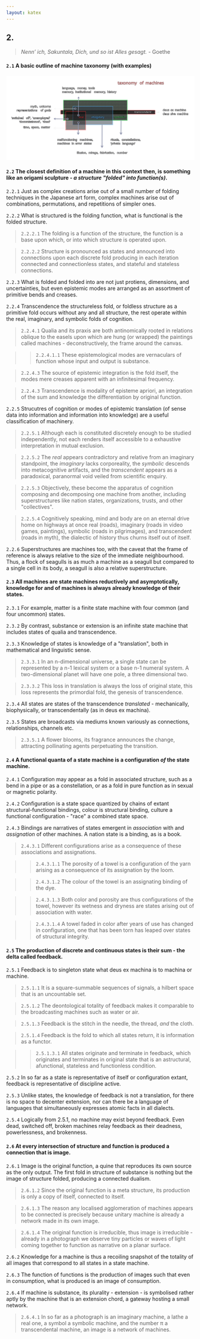 ```yaml
---
layout: katex
---
```


## 2.

> _Nenn’ ich, Sakuntala, Dich, und so ist Alles gesagt._ - Goethe

#### `2.1` A basic outline of machine taxonomy (with examples)
![tom](../../../../attachments/taxonomy_of_machines.svg) 


#### `2.2` The closest definition of a machine in this context then, is something like an origami sculpture - _a structure "folded" into function(s)_.

`2.2.1` Just as complex creations arise out of a small number of folding techniques in the Japanese art form, complex machines arise out of combinations, permutations, and repetitions of simpler ones.

`2.2.2` What is structured is the folding function, what is functional is the folded structure.

> `2.2.2.1` The folding is a function of the structure, the function is a base upon which, or into which structure is operated upon.

> `2.2.2.2` Structure is pronounced as states and announced into connections upon each discrete fold producing in each iteration connected and connectionless states, and stateful and stateless connections. 

`2.2.3` What is folded and folded into are not just protiens, dimensions, and uncertainties, but even epistemic modes are arranged as an assortment of primitive bends and creases.

`2.2.4` Transcendence the structureless fold, or foldless structure as a primitive fold occurs without any and all structure, the rest operate within the real, imaginary, and symbolic folds of cognition.

> `2.2.4.1` Qualia and its praxis are both antinomically rooted in relations oblique to the easels upon which are hung (or wrapped) the paintings called machines - deconstructively, the frame around the canvas. 

>> `2.2.4.1.1` These epistemological modes are vernaculars of function whose input and output is substance. 

> `2.2.4.3` The source of epistemic integration is the fold itself, the modes mere creases apparent with an infinitesimal frequency. 

> `2.2.4.3` Transcendence is modality of episteme apriori, an integration of the sum and knowledge the differentiation by original function.

`2.2.5` Strucutres of cognition or modes of epistemic translation (of sense data into information and information into knowledge) are a useful classification of machinery.

> `2.2.5.1` Although each is constituted discretely enough to be studied independently, not each renders itself accessible to a exhaustive interpretation in mutual exclusion. 

> `2.2.5.2` The _real_ appears contradictory and relative from an imaginary standpoint, the _imaginary_ lacks corporeality, the _symbolic_ descends into metacognitive artifacts, and the _transcendent_ appears as a paradoxical, paranormal void veiled from scientific enquiry.

> `2.2.5.3` Objectively, these become the apparatus of cognition composing and decomposing one machine from another, including superstructures like nation states, organizations, trusts, and other "collectives".

> `2.2.5.4` Cognitively speaking, mind and body are on an eternal drive home on highways at once real (roads), imaginary (roads in video games, paintings), symbolic (roads in pilgrimages), and transcendent (roads in myth), the dialectic of history thus churns itself out of itself.

`2.2.6` Superstructures are machines too, with the caveat that the frame of reference is always relative to the size of the immediate neighbourhood. Thus, a flock of seagulls is as much a machine as a seagull but compared to a single cell in its body, a seagull is also a relative superstructure.


#### `2.3` All machines are state machines reductively and asymptotically, knowledge for and of machines is always already knowledge of their states.

`2.3.1` For example, matter is a finite state machine with four common (and four uncommon) states.

`2.3.2` By contrast, substance or extension is an infinite state machine that includes states of qualia and transcendence.

`2.3.3` Knowledge of states is knowledge of a "translation", both in mathematical and linguistic sense.

> `2.3.3.1` In an n-dimensional universe, a single state can be represented by a n-1 lexical system or a base n-1 numeral system. A two-dimensional planet will have one pole, a three dimensional two.

> `2.3.3.2` This loss in translation is always the loss of original state, this loss represents the primordial fold, the genesis of transcendence.

`2.3.4` All states are states of the transcendence _translated_ - mechanically, biophysically, or transcendentally (as in deus ex machina).

`2.3.5` States are broadcasts via mediums known variously as connections, relationships, channels etc. 

> `2.3.5.1` A flower blooms, its fragrance announces the change, attracting pollinating agents perpetuating the transition.


#### `2.4` A functional quanta of a state machine is a configuration _of_ the state machine.

`2.4.1` Configuration may appear as a fold in associated structure, such as a bend in a pipe or as a constellation, or as a fold in pure function as in sexual or magnetic polarity.

`2.4.2` Configuration is a state space quantized by chains of extant structural-functional bindings, colour is structural binding, culture a functional configuration - "race" a combined state space.

`2.4.3` Bindings are narratives of states emergent in _association_ with and _assignation_ of other machines. A nation state is a binding, as is a book.   

> `2.4.3.1` Different configurations arise as a consequence of these associations and assignations. 

>> `2.4.3.1.1` The porosity of a towel is a configuration of the yarn arising as a consequence of its assignation by the loom.

>> `2.4.3.1.2` The colour of the towel is an assignating binding of the dye.

>> `2.4.3.1.3` Both color and porosity are thus configurations of the towel, however its wetness and dryness are states arising out of association with water.

>> `2.4.3.1.4` A towel faded in color after years of use has changed in configuration, one that has been torn has leaped over states of structural integrity.


#### `2.5` The production of discrete and continuous states is their sum - the delta called feedback. 

`2.5.1` Feedback is to singleton state what deus ex machina is to machina or machine. 

> `2.5.1.1` It is a square-summable sequences of signals, a hilbert space that is an uncountable set. 

> `2.5.1.2` The deontological totality of feedback makes it comparable to the broadcasting machines such as water or air. 

> `2.5.1.3` Feedback is the stitch in the needle, the thread, _and_ the cloth.

> `2.5.1.4` Feedback is the fold to which all states return, it is information as a functor.

>> `2.5.1.3.1` All states originate and terminate in feedback, which originates and terminates in original state that is an astructural, afunctional, stateless and functionless condition.

`2.5.2` In so far as a state is representative of itself or configuration extant, feedback is representative of discipline active.

`2.5.3` Unlike states, the knowledge of feedback is not a translation, for there is no space to decenter extension, nor can there be a language of languages that simultaneously expresses atomic facts in all dialects.

`2.5.4` Logically from 2.5.1, no machine may exist beyond feedback. Even dead, switched off, broken machines relay feedback as their deadness, powerlessness, and brokenness. 


#### `2.6` At every intersection of structure and function is produced a connection that is image.

`2.6.1` Image is the original function, a quine that reproduces its own source as the only output. The first fold in structure of substance is nothing but the image of structure folded, producing a connected dualism.

> `2.6.1.2` Since the original function is a meta structure, its production is only a copy of itself, connected to itself.

> `2.6.1.3` The reason any localised agglomeration of machines appears to be connected is precisely because unitary machine is already a network made in its own image.

> `2.6.1.4` The original function is irreducible, thus image is irreducible - already in a photograph we observe tiny particles or waves of light coming together to function as narrative on a planar surface.

`2.6.2` Knowledge for a machine is thus a recoiling snapshot of the totality of all images that correspond to all states in a state machine.

`2.6.3` The function of functions is the production of images such that even in consumption, what is produced is an image of consumption.

`2.6.4` If machine is substance, its plurality - extension - is symbolised rather aptly by the machine that is an extension chord, a gateway hosting a small network.

> `2.6.4.1` In so far as a photograph is an imaginary machine, a lathe a real one, a symbol a symbolic machine, and the number π a transcendental machine, an image is a network of machines.
